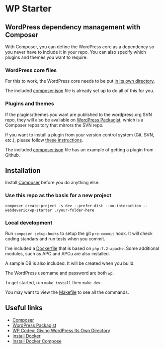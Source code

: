 # WP Starter

## WordPress dependency management with Composer

With Composer, you can define the WordPress core as a dependency so you never have to include it in your repo.
You can also specify which plugins and themes you want to require.

### WordPress core files

For this to work, the WordPress core needs to be put [in its own directory](https://codex.wordpress.org/Giving_WordPress_Its_Own_Directory).

The included [composer.json](composer.json) file is already set up to do all of this for you.

### Plugins and themes

If the plugins/themes you want are published to the wordpress.org SVN repo, they will also be available on [WordPress Packagist](http://wpackagist.org), which is a Composer repository that mirrors the SVN repo.

If you want to install a plugin from your version control system (Git, SVN, etc.), please follow [these instructions](https://getcomposer.org/doc/05-repositories.md#vcs).

The included [composer.json](composer.json) file has an example of getting a plugin from Github.

## Installation

Install [Composer](https://getcomposer.org/) before you do anything else.

### Use this repo as the basis for a new project

```
composer create-project -s dev --prefer-dist --no-interaction -- webdeveric/wp-starter ./your-folder-here
```

### Local development

Run `composer setup-hooks` to setup the git `pre-commit` hook. It will check coding standars and run tests when you commit.

I've included a [Dockerfile](Dockerfile) that is based on `php:7.2-apache`. Some additional modules, such as APC and APCu are also installed.

A sample DB is also included. It will be created when you build.

The WordPress username and password are both `wp`.

To get started, run `make install` then `make dev`.

You may want to view the [Makefile](Makefile) to see all the commands.

## Useful links

- [Composer](https://getcomposer.org/)
- [WordPress Packagist](http://wpackagist.org)
- [WP Codex: Giving WordPress Its Own Directory](https://codex.wordpress.org/Giving_WordPress_Its_Own_Directory)
- [Install Docker](https://docs.docker.com/engine/installation/)
- [Install Docker Compose](https://docs.docker.com/compose/install/)
